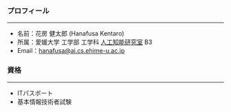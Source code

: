 ### プロフィール
___
- 名前：花房 健太郎 (Hanafusa Kentaro)<br>
- 所属：愛媛大学 工学部 工学科 [人工知能研究室](https://sites.google.com/view/ehime-nlp/) B3<br>
- Email：hanafusa@ai.cs.ehime-u.ac.jp<br>

### 資格
___
- ITパスポート
- 基本情報技術者試験
